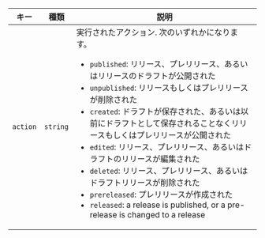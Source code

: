 | キー       | 種類       | 説明                                                                                                                                                                                                                               |
| -------- | -------- | -------------------------------------------------------------------------------------------------------------------------------------------------------------------------------------------------------------------------------- |
| `action` | `string` | 実行されたアクション. 次のいずれかになります。<ul><li>`published`: リリース、プレリリース、あるいはリリースのドラフトが公開された</li><li>`unpublished`: リリースもしくはプレリリースが削除された</li><li>`created`: ドラフトが保存された、あるいは以前にドラフトとして保存されることなくリリースもしくはプレリリースが公開された</li><li>`edited`: リリース、プレリリース、あるいはドラフトのリリースが編集された</li><li>`deleted`: リリース、プレリリース、あるいはドラフトリリースが削除された</li><li>`prereleased`: プレリリースが作成された</li><li>`released`: a release is published, or a pre-release is changed to a release</li> |
